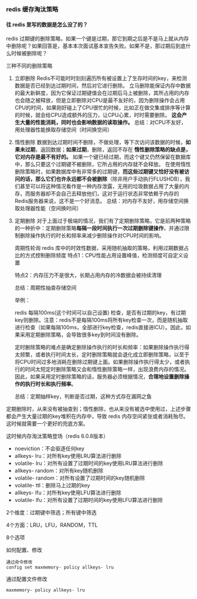 ### redis 缓存淘汰策略

#### 往 redis 里写的数据是怎么没了的？

redis 过期键的删除策略，如果一个键是过期，那它到期之后是不是马上就从内存中删除呢？如果回答是，基本本次面试基本宣告失败。如果不是，那过期后到底什么时候被删除呢？

三种不同的删除策略

1. 立即删除
   Redis不可能时时刻刻遍历所有被设置上了生存时间的key，来检测数据是否已经到达过期时间，然后对它进行删除。
   立马删除能保证内存中数据的最大新鲜度，因为它保证过期键值会在过期后马上被删除，其所占用的内存也会随之被释放，但是立即删除对CPU是最不友好的，因为删除操作会占用CPU的时间，如果刚好碰上了CPU很忙的时候，比如正在做交集或排序等计算的时候，就会给CPU造成额外的压力，让CPU心累，时时需要删除。
   **这会产生大量的性能消耗，同时也会影响数据的读取操作。**
   总结：对CPU不友好，用处理器性能换取存储空间（时间换空间）
   
2. 惰性删除
   数据到达过期时间不删除，不做处理，等下次访问该数据的时候，**如果未过期**，返回数据；**如果过期**，删除，返回不存在
   **惰性删除策略的缺点是，它对内存是最不有好的。**
   如果一个键已经过期，而这个键又仍然保留在数据库中，那么只要这个过期键不被删除，它所占用的内存就不会释放。
   在使用惰性删除策略时，如果数据库中有非常多的过期键，**而这些过期键又恰好没有被访问的话，那么它们也许永远都不会被删除**（除非用户手动执行FLUSHDB），我们甚至可以将这种情况看作是一种内存泄露，无用的垃圾数据占用了大量的内存，而服务器却不会自己去释放他们，这对于运行状态非常依赖于内存的Redis服务器来说，这不是一个好消息。
   总结：对内存不友好，用存储空间换取处理器性能（空间换时间）
   
3. 定期删除
   对于上面过于极端的情况，我们有了定期删除策略，它是前两种策略的一种折中：定期删除策略**每隔一段时间执行一次过期删除键操作**，并通过限制删除操作执行的时长和频率来减少删除操作对CPU时间的影响。

   周期性轮询 redis 库中的时效性数据，采用随机抽取的策略，利用过期数据占比的方式控制删除频度
   特点1：CPU性能占用设置峰值，检测频度可自定义设置

   特点2：内存压力不是很大，长期占用内存的冷数据会被持续清理

   总结：周期性抽查存储空间

   举例：

   redis 每隔100ms(这个时间可以自己设置) 检查，是否有过期的key，有过期key则删除。注意：redis不是每隔100ms将所有key检查一次，而是随机抽取进行检查（如果每隔100ms，全部进行key检查，redis直接进ICU）。因此，如果采用定期删除策略，会导致很多key到时间没有删除。

   定时删除策略的难点是确定删除操作执行的时长和频率：如果删除操作执行得太频繁，或者执行时间太长，定时删除策略就会退化成立即删除策略，以至于将CPU时间过多地消耗在删除过期键上面。如果删除操作执行得太少，或者执行的时间太短定时删除策略又会和惰性删除策略一样，出现浪费内存的情况。因此，如果采用定时删除策略的话，服务器必须根据情况，**合理地设置删除操作的执行时长和执行频率**。

   总结：定期抽样key，判断是否过期，这种方式存在漏网之鱼

定期删除时，从来没有被抽查到；惰性删除，也从来没有被选中使用过，上述步骤都会产生大量过期的key堆积在内存中，导致 redis 内存空间紧张或者消耗殆尽。这时候就需要一个更好的兜底方案。

这时候内存淘汰策略登场（redis 6.0.8版本）

- noeviction：不会驱逐任何key
- allkeys- lru：对所有key使用LRU算法进行删除
- volatile- lru：对所有设置了过期时间的key使用LRU算法进行删除
- allkeys- random：对所有key随机删除
- volatile- random：对所有设置了过期时间的key随机删除
- volatile- ttl：删除马上过期的key
- allkeys- lfu：对所有key使用LFU算法进行删除
- volatile- lfu：对所有设置了过期时间的key使用LFU算法进行删除

2个维度：过期键中筛选；所有键中筛选

4个方面：LRU，LFU，RANDOM，TTL

8个选项



如何配置、修改

```
通过命令修改
config set maxmemory- policy allkeys- lru
```

通过配置文件修改

```
maxmemory- policy allkeys- lru
```

